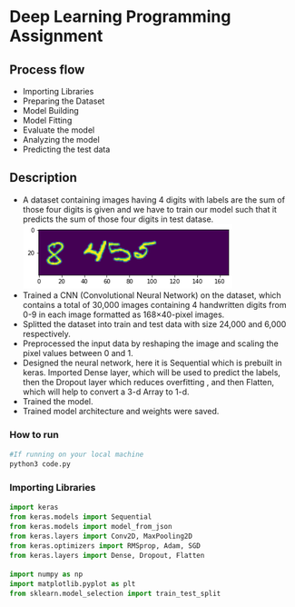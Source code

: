 # Deep Learning Programming Assignment

## Process flow

- Importing Libraries
- Preparing the Dataset
- Model Building
- Model Fitting
- Evaluate the model
- Analyzing the model
- Predicting the test data

## Description 
- A dataset containing images having 4 digits with labels are the sum of those four digits is given and we have to train our model such that it predicts the sum of those four digits in test datase.
![alt text](https://github.com/LakshmiPratti/ML_NS/blob/main/download.png)
- Trained a CNN (Convolutional Neural Network) on the dataset, which contains a total of 30,000 images containing 4 handwritten digits from 0-9 in each image formatted as 168×40-pixel images.
- Splitted the dataset into train and test data with size 24,000 and 6,000 respectively.
- Preprocessed the input data by reshaping the image and scaling the pixel values between 0 and 1.
- Designed the neural network, here it is Sequential which is prebuilt in keras. Imported Dense layer, which will be used to predict the labels, then the Dropout layer which reduces overfitting , and then Flatten, which will help to convert a 3-d Array to 1-d.
- Trained the model.
- Trained model architecture and weights were saved. 

### How to run    
 ```bash
#If running on your local machine
python3 code.py

```

### Importing Libraries

```python
import keras
from keras.models import Sequential
from keras.models import model_from_json
from keras.layers import Conv2D, MaxPooling2D
from keras.optimizers import RMSprop, Adam, SGD
from keras.layers import Dense, Dropout, Flatten

import numpy as np
import matplotlib.pyplot as plt
from sklearn.model_selection import train_test_split

```
